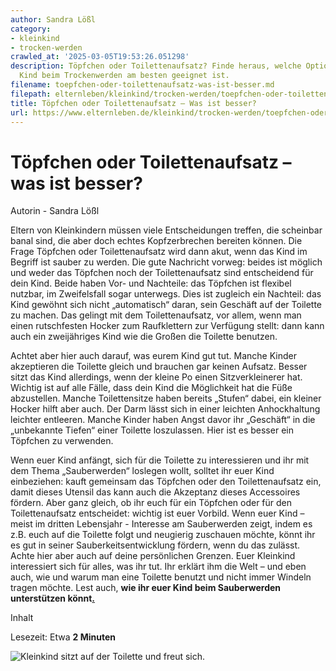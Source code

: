 ```yaml
---
author: Sandra Lößl
category:
- kleinkind
- trocken-werden
crawled_at: '2025-03-05T19:53:26.051298'
description: Töpfchen oder Toilettenaufsatz? Finde heraus, welche Option für dein
  Kind beim Trockenwerden am besten geeignet ist.
filename: toepfchen-oder-toilettenaufsatz-was-ist-besser.md
filepath: elternleben/kleinkind/trocken-werden/toepfchen-oder-toilettenaufsatz-was-ist-besser.md
title: Töpfchen oder Toilettenaufsatz – Was ist besser?
url: https://www.elternleben.de/kleinkind/trocken-werden/toepfchen-oder-toilettenaufsatz-was-ist-besser/
---
```


#  Töpfchen oder Toilettenaufsatz – was ist besser?

Autorin - Sandra Lößl

Eltern von Kleinkindern müssen viele Entscheidungen treffen, die scheinbar
banal sind, die aber doch echtes Kopfzerbrechen bereiten können. Die Frage
Töpfchen oder Toilettenaufsatz wird dann akut, wenn das Kind im Begriff ist
sauber zu werden. Die gute Nachricht vorweg: beides ist möglich und weder das
Töpfchen noch der Toilettenaufsatz sind entscheidend für dein Kind. Beide
haben Vor- und Nachteile: das Töpfchen ist flexibel nutzbar, im Zweifelsfall
sogar unterwegs. Dies ist zugleich ein Nachteil: das Kind gewöhnt sich nicht
„automatisch“ daran, sein Geschäft auf der Toilette zu machen. Das gelingt mit
dem Toilettenaufsatz, vor allem, wenn man einen rutschfesten Hocker zum
Raufklettern zur Verfügung stellt: dann kann auch ein zweijähriges Kind wie
die Großen die Toilette benutzen.  
  
Achtet aber hier auch darauf, was eurem Kind gut tut. Manche Kinder
akzeptieren die Toilette gleich und brauchen gar keinen Aufsatz. Besser sitzt
das Kind allerdings, wenn der kleine Po einen Sitzverkleinerer hat. Wichtig
ist auf alle Fälle, dass dein Kind die Möglichkeit hat die Füße abzustellen.
Manche Toilettensitze haben bereits „Stufen“ dabei, ein kleiner Hocker hilft
aber auch. Der Darm lässt sich in einer leichten Anhockhaltung leichter
entleeren. Manche Kinder haben Angst davor ihr „Geschäft“ in die „unbekannte
Tiefen“ einer Toilette loszulassen. Hier ist es besser ein Töpfchen zu
verwenden.  
  
Wenn euer Kind anfängt, sich für die Toilette zu interessieren und ihr mit dem
Thema „Sauberwerden“ loslegen wollt, solltet ihr euer Kind einbeziehen: kauft
gemeinsam das Töpfchen oder den Toilettenaufsatz ein, damit dieses Utensil das
kann auch die Akzeptanz dieses Accessoires fördern. Aber ganz gleich, ob ihr
euch für ein Töpfchen oder für den Toilettenaufsatz entscheidet: wichtig ist
euer Vorbild. Wenn euer Kind – meist im dritten Lebensjahr - Interesse am
Sauberwerden zeigt, indem es z.B. euch auf die Toilette folgt und neugierig
zuschauen möchte, könnt ihr es gut in seiner Sauberkeitsentwicklung fördern,
wenn du das zulässt. Achte hier aber auch auf deine persönlichen Grenzen. Euer
Kleinkind interessiert sich für alles, was ihr tut. Ihr erklärt ihm die Welt –
und eben auch, wie und warum man eine Toilette benutzt und nicht immer Windeln
tragen möchte. Lest auch, **wie ihr euer Kind beim Sauberwerden unterstützen
könnt**[**.**](https://www.elternleben.de/?id=2224)

Inhalt

Lesezeit: Etwa **2 Minuten**

![Kleinkind sitzt auf der Toilette und freut
sich.](/fileadmin/_processed_/e/3/csm_Q_A_Ha__ufige_Fragen_To__pfchen_oder_Toilettenaufsatz__was_ist_besser_shutterstock_1080164324_KLEIN_d4d6509a31.jpg)

